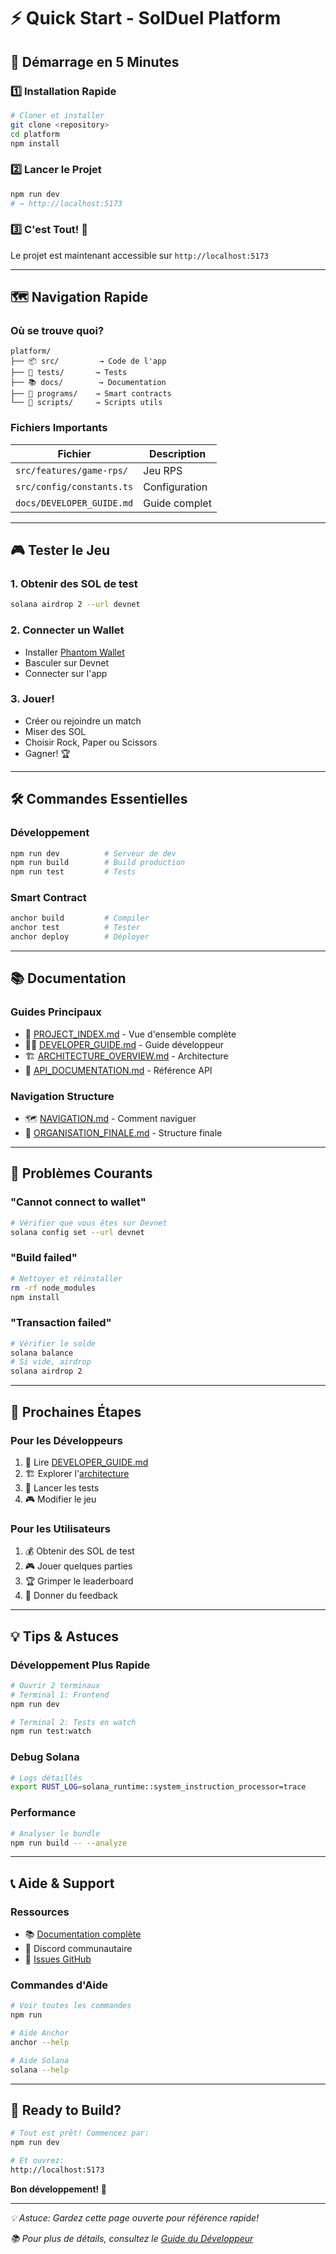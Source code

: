 # ⚡ Quick Start - SolDuel Platform

## 🎯 Démarrage en 5 Minutes

### 1️⃣ Installation Rapide
```bash
# Cloner et installer
git clone <repository>
cd platform
npm install
```

### 2️⃣ Lancer le Projet
```bash
npm run dev
# → http://localhost:5173
```

### 3️⃣ C'est Tout! 🎉
Le projet est maintenant accessible sur `http://localhost:5173`

---

## 🗺️ Navigation Rapide

### Où se trouve quoi?
```
platform/
├── 📦 src/         → Code de l'app
├── 🧪 tests/       → Tests
├── 📚 docs/        → Documentation
├── 🚀 programs/    → Smart contracts
└── 📜 scripts/     → Scripts utils
```

### Fichiers Importants
| Fichier | Description |
|---------|-------------|
| `src/features/game-rps/` | Jeu RPS |
| `src/config/constants.ts` | Configuration |
| `docs/DEVELOPER_GUIDE.md` | Guide complet |

---

## 🎮 Tester le Jeu

### 1. Obtenir des SOL de test
```bash
solana airdrop 2 --url devnet
```

### 2. Connecter un Wallet
- Installer [Phantom Wallet](https://phantom.app)
- Basculer sur Devnet
- Connecter sur l'app

### 3. Jouer!
- Créer ou rejoindre un match
- Miser des SOL
- Choisir Rock, Paper ou Scissors
- Gagner! 🏆

---

## 🛠️ Commandes Essentielles

### Développement
```bash
npm run dev          # Serveur de dev
npm run build        # Build production
npm run test         # Tests
```

### Smart Contract
```bash
anchor build         # Compiler
anchor test          # Tester
anchor deploy        # Déployer
```

---

## 📚 Documentation

### Guides Principaux
- 📖 [PROJECT_INDEX.md](./PROJECT_INDEX.md) - Vue d'ensemble complète
- 👨‍💻 [DEVELOPER_GUIDE.md](./DEVELOPER_GUIDE.md) - Guide développeur
- 🏗️ [ARCHITECTURE_OVERVIEW.md](./ARCHITECTURE_OVERVIEW.md) - Architecture
- 🔌 [API_DOCUMENTATION.md](./API_DOCUMENTATION.md) - Référence API

### Navigation Structure
- 🗺️ [NAVIGATION.md](../NAVIGATION.md) - Comment naviguer
- 📂 [ORGANISATION_FINALE.md](../ORGANISATION_FINALE.md) - Structure finale

---

## 🚨 Problèmes Courants

### "Cannot connect to wallet"
```bash
# Vérifier que vous êtes sur Devnet
solana config set --url devnet
```

### "Build failed"
```bash
# Nettoyer et réinstaller
rm -rf node_modules
npm install
```

### "Transaction failed"
```bash
# Vérifier le solde
solana balance
# Si vide, airdrop
solana airdrop 2
```

---

## 🎯 Prochaines Étapes

### Pour les Développeurs
1. 📖 Lire [DEVELOPER_GUIDE.md](./DEVELOPER_GUIDE.md)
2. 🏗️ Explorer l'[architecture](./ARCHITECTURE_OVERVIEW.md)
3. 🧪 Lancer les tests
4. 🎮 Modifier le jeu

### Pour les Utilisateurs
1. 💰 Obtenir des SOL de test
2. 🎮 Jouer quelques parties
3. 🏆 Grimper le leaderboard
4. 💬 Donner du feedback

---

## 💡 Tips & Astuces

### Développement Plus Rapide
```bash
# Ouvrir 2 terminaux
# Terminal 1: Frontend
npm run dev

# Terminal 2: Tests en watch
npm run test:watch
```

### Debug Solana
```bash
# Logs détaillés
export RUST_LOG=solana_runtime::system_instruction_processor=trace
```

### Performance
```bash
# Analyser le bundle
npm run build -- --analyze
```

---

## 📞 Aide & Support

### Ressources
- 📚 [Documentation complète](./PROJECT_INDEX.md)
- 💬 Discord communautaire
- 🐛 [Issues GitHub](https://github.com/...)

### Commandes d'Aide
```bash
# Voir toutes les commandes
npm run

# Aide Anchor
anchor --help

# Aide Solana
solana --help
```

---

## 🚀 Ready to Build?

```bash
# Tout est prêt! Commencez par:
npm run dev

# Et ouvrez:
http://localhost:5173
```

**Bon développement! 🎉**

---

*💡 Astuce: Gardez cette page ouverte pour référence rapide!*

*📚 Pour plus de détails, consultez le [Guide du Développeur](./DEVELOPER_GUIDE.md)*